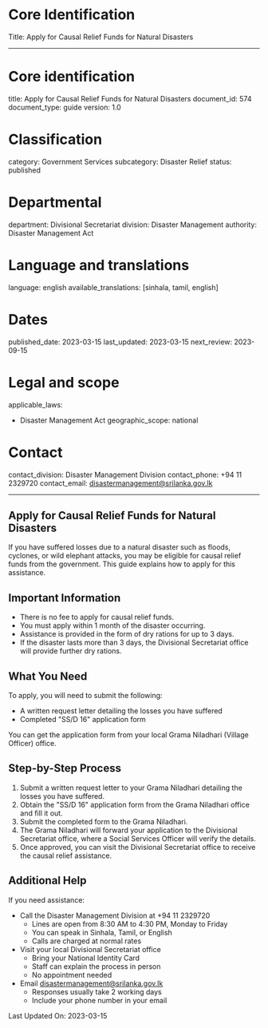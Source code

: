 # Core Identification
Title: Apply for Causal Relief Funds for Natural Disasters

---
# Core identification
title: Apply for Causal Relief Funds for Natural Disasters
document_id: 574
document_type: guide
version: 1.0

# Classification
category: Government Services
subcategory: Disaster Relief
status: published

# Departmental
department: Divisional Secretariat
division: Disaster Management
authority: Disaster Management Act

# Language and translations
language: english
available_translations: [sinhala, tamil, english]

# Dates
published_date: 2023-03-15
last_updated: 2023-03-15
next_review: 2023-09-15

# Legal and scope
applicable_laws:
 - Disaster Management Act
geographic_scope: national

# Contact
contact_division: Disaster Management Division
contact_phone: +94 11 2329720
contact_email: disastermanagement@srilanka.gov.lk

---

## Apply for Causal Relief Funds for Natural Disasters

If you have suffered losses due to a natural disaster such as floods, cyclones, or wild elephant attacks, you may be eligible for causal relief funds from the government. This guide explains how to apply for this assistance.

## Important Information

- There is no fee to apply for causal relief funds.
- You must apply within 1 month of the disaster occurring.
- Assistance is provided in the form of dry rations for up to 3 days.
- If the disaster lasts more than 3 days, the Divisional Secretariat office will provide further dry rations.

## What You Need

To apply, you will need to submit the following:
- A written request letter detailing the losses you have suffered
- Completed "SS/D 16" application form

You can get the application form from your local Grama Niladhari (Village Officer) office.

## Step-by-Step Process

1. Submit a written request letter to your Grama Niladhari detailing the losses you have suffered.
2. Obtain the "SS/D 16" application form from the Grama Niladhari office and fill it out.
3. Submit the completed form to the Grama Niladhari.
4. The Grama Niladhari will forward your application to the Divisional Secretariat office, where a Social Services Officer will verify the details.
5. Once approved, you can visit the Divisional Secretariat office to receive the causal relief assistance.

## Additional Help

If you need assistance:

- Call the Disaster Management Division at +94 11 2329720
    - Lines are open from 8:30 AM to 4:30 PM, Monday to Friday
    - You can speak in Sinhala, Tamil, or English
    - Calls are charged at normal rates
- Visit your local Divisional Secretariat office
    - Bring your National Identity Card
    - Staff can explain the process in person
    - No appointment needed
- Email disastermanagement@srilanka.gov.lk
    - Responses usually take 2 working days
    - Include your phone number in your email

Last Updated On: 2023-03-15